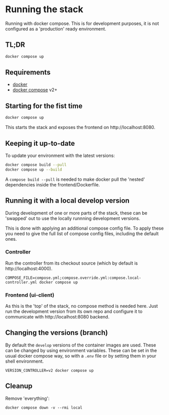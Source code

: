 # Running the stack
Running with docker compose.
This is for development purposes, it is not configured as a 'production' ready environment.

## TL;DR

```bash
docker compose up
```

## Requirements

- [docker](https://docs.docker.com/)
- [docker compose](https://docs.docker.com/compose/) v2+

## Starting for the fist time

```bash
docker compose up
```

This starts the stack and exposes the frontend on http://localhost:8080.

## Keeping it up-to-date

To update your environment with the latest versions:

```bash
docker compose build --pull
docker compose up --build
```

A `compose build --pull` is needed to make docker pull the 'nested' dependencies inside the frontend/Dockerfile.

## Running it with a local develop version
During development of one or more parts of the stack, these can be 'swapped' out to use the locally runnning development versions.

 This is done with applying an additional compose config file. To apply these you need to give the full list of compose config files, including the default ones.


### Controller

Run the controller from its checkout source (which by default is http://localhost:4000).

```
COMPOSE_FILE=compose.yml;compose.override.yml:compose.local-controller.yml docker compose up
```


### Frontend (ui-client)

As this is the 'top' of the stack, no compose method is needed here.
Just run the development version from its own repo and configure it to communicate with http://localhost:8080 backend.


## Changing the versions (branch)

By default the `develop` versions of the container images are used. These can be changed by using environment variables. These can be set in the usual docker compose way, so with a `.env` file or by setting them in your shell environment.

```
VERSION_CONTROLLER=v2 docker compose up
```


## Cleanup

Remove 'everything':

```
docker compose down -v --rmi local
```
